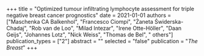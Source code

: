 +++
title = "Optimized tumour infiltrating lymphocyte assessment for triple negative breast cancer prognostics"
date = 2021-01-01
authors = ["Maschenka CA Balkenhol", "Francesco Ciompi", "Żaneta Świderska-Chadaj", "Rob van de Loo", "Milad Intezar", "Irene Otte-Höller", "Daan Geijs", "Johannes Lotz", "Nick Weiss", "Thomas de Bel", " others"]
publication_types = ["2"]
abstract = ""
selected = "false"
publication = "*The Breast*"
+++